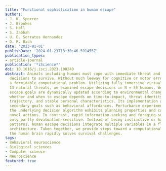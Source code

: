 ```yaml
---
title: "Functional sophistication in human escape"
authors:
- J. K. Sporrer
- J. Brookes
- S. Hall
- S. Zabbah
- U. D. Serratos Hernandez
- D. R. Bach
date: '2023-01-01'
publishDate: '2024-01-23T13:30:46.591455Z'
publication_types:
- article-journal
publication: '*iScience*'
doi: 10.1016/j.isci.2023.108240
abstract: Animals including humans must cope with immediate threat and make rapid
  decisions to survive. Without much leeway for cognitive or motor errors, this poses
  a formidable computational problem. Utilizing fully immersive virtual reality with
  13 natural threats, we examined escape decisions in N = 59 humans. We show that
  escape goals are dynamically updated according to environmental changes. The decision
  whether and when to escape depends on time-to-impact, threat identity and predicted
  trajectory, and stable personal characteristics. Its implementation appears to integrate
  secondary goals such as behavioral affordances. Perturbance experiments show that
  the underlying decision algorithm exhibits planning properties and can integrate
  novel actions. In contrast, rapid information-seeking and foraging-suppression are
  only partly devaluation-sensitive. Instead of being instinctive or hardwired stimulus-response
  patterns, human escape decisions integrate multiple variables in a flexible computational
  architecture. Taken together, we provide steps toward a computational model of how
  the human brain rapidly solves survival challenges.
tags:
- Behavioral neuroscience
- Biological sciences
- Computer science
- Neuroscience
featured: true
---
```

